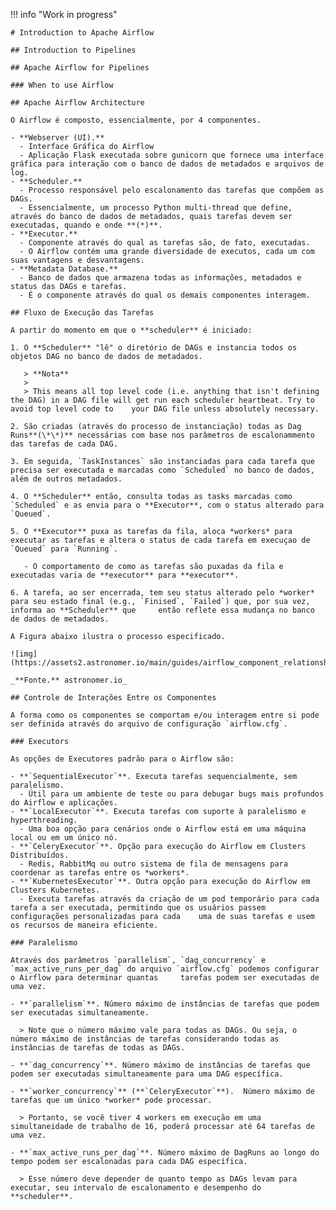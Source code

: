 !!! info "Work in progress"

    # Introduction to Apache Airflow

    ## Introduction to Pipelines

    ## Apache Airflow for Pipelines

    ### When to use Airflow

    ## Apache Airflow Architecture

    O Airflow é composto, essencialmente, por 4 componentes.

    - **Webserver (UI).**
      - Interface Gráfica do Airflow
      - Aplicação Flask executada sobre gunicorn que fornece uma interface gráfica para interação com o banco de dados de metadados e arquivos de log.
    - **Scheduler.**
      - Processo responsável pelo escalonamento das tarefas que compõem as DAGs.
      - Essencialmente, um processo Python multi-thread que define, através do banco de dados de metadados, quais tarefas devem ser executadas, quando e onde **(*)**.
    - **Executor.**
      - Componente através do qual as tarefas são, de fato, executadas.
      - O Airflow contém uma grande diversidade de executos, cada um com suas vantagens e desvantagens.
    - **Metadata Database.**
      - Banco de dados que armazena todas as informações, metadados e status das DAGs e tarefas.
      - É o componente através do qual os demais componentes interagem.

    ## Fluxo de Execução das Tarefas

    A partir do momento em que o **scheduler** é iniciado:

    1. O **Scheduler** "lê" o diretório de DAGs e instancia todos os objetos DAG no banco de dados de metadados.

       > **Nota**
       >
       > This means all top level code (i.e. anything that isn't defining the DAG) in a DAG file will get run each scheduler heartbeat. Try to avoid top level code to    your DAG file unless absolutely necessary.

    2. São criadas (através do processo de instanciação) todas as Dag Runs**(\*\*)** necessárias com base nos parâmetros de escalonammento das tarefas de cada DAG.

    3. Em seguida, `TaskInstances` são instanciadas para cada tarefa que precisa ser executada e marcadas como `Scheduled` no banco de dados, além de outros metadados.

    4. O **Scheduler** então, consulta todas as tasks marcadas como `Scheduled` e as envia para o **Executor**, com o status alterado para `Queued`.

    5. O **Executor** puxa as tarefas da fila, aloca *workers* para executar as tarefas e altera o status de cada tarefa em execuçao de `Queued` para `Running`.

       - O comportamento de como as tarefas são puxadas da fila e executadas varia de **executor** para **executor**.

    6. A tarefa, ao ser encerrada, tem seu status alterado pelo *worker* para seu estado final (e.g., `Finised`, `Failed`) que, por sua vez, informa ao **Scheduler** que     então reflete essa mudança no banco de dados de metadados.

    A Figura abaixo ilustra o processo especificado.

    ![img](https://assets2.astronomer.io/main/guides/airflow_component_relationship_fixed.png)

    _**Fonte.** astronomer.io_

    ## Controle de Interações Entre os Componentes

    A forma como os componentes se comportam e/ou interagem entre si pode ser definida através do arquivo de configuração `airflow.cfg`.

    ### Executors

    As opções de Executores padrão para o Airflow são:

    - **`SequentialExecutor`**. Executa tarefas sequencialmente, sem paralelismo.
      - Útil para um ambiente de teste ou para debugar bugs mais profundos do Airflow e aplicações.
    - **`LocalExecutor`**. Executa tarefas com suporte à paralelismo e hyperthreading.
      - Uma boa opção para cenários onde o Airflow está em uma máquina local ou em um único nó.
    - **`CeleryExecutor`**. Opção para execução do Airflow em Clusters Distribuídos.
      - Redis, RabbitMq ou outro sistema de fila de mensagens para coordenar as tarefas entre os *workers*.
    - **`KubernetesExecutor`**. Outra opção para execução do Airflow em Clusters Kubernetes.
      - Executa tarefas através da criação de um pod temporário para cada tarefa a ser executada, permitindo que os usuários passem configurações personalizadas para cada    uma de suas tarefas e usem os recursos de maneira eficiente.

    ### Paralelismo

    Através dos parâmetros `parallelism`, `dag_concurrency` e `max_active_runs_per_dag` do arquivo `airflow.cfg` podemos configurar o Airflow para determinar quantas     tarefas podem ser executadas de uma vez.

    - **`parallelism`**. Número máximo de instâncias de tarefas que podem ser executadas simultaneamente.

      > Note que o número máximo vale para todas as DAGs. Ou seja, o número máximo de instâncias de tarefas considerando todas as instâncias de tarefas de todas as DAGs.

    - **`dag_concurrency`**. Número máximo de instâncias de tarefas que podem ser executadas simultaneamente para uma DAG específica.

    - **`worker_concurrency`** (**`CeleryExecutor`**).  Número máximo de  tarefas que um único *worker* pode processar.

      > Portanto, se você tiver 4 workers em execução em uma simultaneidade de trabalho de 16, poderá processar até 64 tarefas de uma vez.

    - **`max_active_runs_per_dag`**. Número máximo de DagRuns ao longo do tempo podem ser escalonadas para cada DAG específica.

      > Esse número deve depender de quanto tempo as DAGs levam para executar, seu intervalo de escalonamento e desempenho do **scheduler**.
